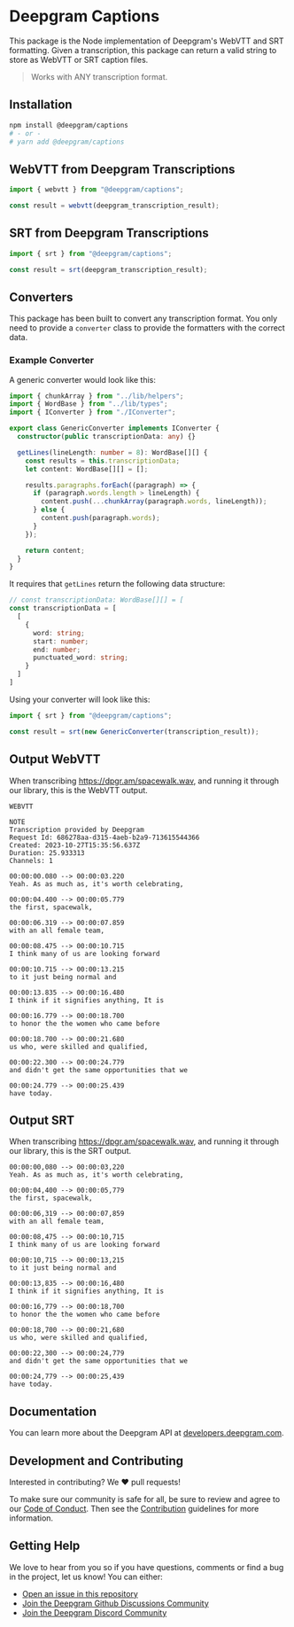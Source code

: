 # Deepgram Captions

This package is the Node implementation of Deepgram's WebVTT and SRT formatting. Given a transcription, this package can return a valid string to store as WebVTT or SRT caption files.

> Works with ANY transcription format.

## Installation

```bash
npm install @deepgram/captions
# - or -
# yarn add @deepgram/captions
```

## WebVTT from Deepgram Transcriptions

```ts
import { webvtt } from "@deepgram/captions";

const result = webvtt(deepgram_transcription_result);
```

## SRT from Deepgram Transcriptions

```ts
import { srt } from "@deepgram/captions";

const result = srt(deepgram_transcription_result);
```

## Converters

This package has been built to convert any transcription format. You only need to provide a `converter` class to provide the formatters with the correct data.

### Example Converter

A generic converter would look like this:

```ts
import { chunkArray } from "../lib/helpers";
import { WordBase } from "../lib/types";
import { IConverter } from "./IConverter";

export class GenericConverter implements IConverter {
  constructor(public transcriptionData: any) {}

  getLines(lineLength: number = 8): WordBase[][] {
    const results = this.transcriptionData;
    let content: WordBase[][] = [];

    results.paragraphs.forEach((paragraph) => {
      if (paragraph.words.length > lineLength) {
        content.push(...chunkArray(paragraph.words, lineLength));
      } else {
        content.push(paragraph.words);
      }
    });

    return content;
  }
}
```

It requires that `getLines` return the following data structure:

```ts
// const transcriptionData: WordBase[][] = [
const transcriptionData = [
  [
    {
      word: string;
      start: number;
      end: number;
      punctuated_word: string;
    }
  ]
]
```

Using your converter will look like this:

```ts
import { srt } from "@deepgram/captions";

const result = srt(new GenericConverter(transcription_result));
```

## Output WebVTT

When transcribing https://dpgr.am/spacewalk.wav, and running it through our library, this is the WebVTT output.

```text
WEBVTT

NOTE
Transcription provided by Deepgram
Request Id: 686278aa-d315-4aeb-b2a9-713615544366
Created: 2023-10-27T15:35:56.637Z
Duration: 25.933313
Channels: 1

00:00:00.080 --> 00:00:03.220
Yeah. As as much as, it's worth celebrating,

00:00:04.400 --> 00:00:05.779
the first, spacewalk,

00:00:06.319 --> 00:00:07.859
with an all female team,

00:00:08.475 --> 00:00:10.715
I think many of us are looking forward

00:00:10.715 --> 00:00:13.215
to it just being normal and

00:00:13.835 --> 00:00:16.480
I think if it signifies anything, It is

00:00:16.779 --> 00:00:18.700
to honor the the women who came before

00:00:18.700 --> 00:00:21.680
us who, were skilled and qualified,

00:00:22.300 --> 00:00:24.779
and didn't get the same opportunities that we

00:00:24.779 --> 00:00:25.439
have today.
```

## Output SRT

When transcribing https://dpgr.am/spacewalk.wav, and running it through our library, this is the SRT output.

```text
00:00:00,080 --> 00:00:03,220
Yeah. As as much as, it's worth celebrating,

00:00:04,400 --> 00:00:05,779
the first, spacewalk,

00:00:06,319 --> 00:00:07,859
with an all female team,

00:00:08,475 --> 00:00:10,715
I think many of us are looking forward

00:00:10,715 --> 00:00:13,215
to it just being normal and

00:00:13,835 --> 00:00:16,480
I think if it signifies anything, It is

00:00:16,779 --> 00:00:18,700
to honor the the women who came before

00:00:18,700 --> 00:00:21,680
us who, were skilled and qualified,

00:00:22,300 --> 00:00:24,779
and didn't get the same opportunities that we

00:00:24,779 --> 00:00:25,439
have today.
```

## Documentation

You can learn more about the Deepgram API at [developers.deepgram.com](https://developers.deepgram.com/docs).

## Development and Contributing

Interested in contributing? We ❤️ pull requests!

To make sure our community is safe for all, be sure to review and agree to our
[Code of Conduct](./.github/CODE_OF_CONDUCT.md). Then see the
[Contribution](./.github/CONTRIBUTING.md) guidelines for more information.

## Getting Help

We love to hear from you so if you have questions, comments or find a bug in the
project, let us know! You can either:

- [Open an issue in this repository](https://github.com/deepgram/[reponame]/issues/new)
- [Join the Deepgram Github Discussions Community](https://github.com/orgs/deepgram/discussions)
- [Join the Deepgram Discord Community](https://discord.gg/xWRaCDBtW4)

[license]: LICENSE.txt
